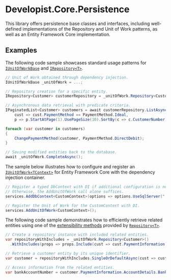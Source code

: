 # Developist.Core.Persistence

This library offers persistence base classes and interfaces, including well-defined implementations of the Repository and Unit of Work patterns, as well as an Entity Framework Core implementation.

## Examples

The following code sample showcases standard usage patterns for [`IUnitOfWorkBase`](./src/Developist.Core.Persistence/IUnitOfWorkBase.cs) and [`IRepository<T>`](./src/Developist.Core.Persistence/IRepository.cs).

```csharp
// Unit of Work obtained through dependency injection.
IUnitOfWorkBase _unitOfWork = ...;

// Repository creation for a specific entity.
IRepository<Customer> customerRepository = _unitOfWork.Repository<Customer>();

// Asynchronous data retrieval with predicate criteria.
IPaginatedList<Customer> customers = await customerRepository.ListAsync(
    cust => cust.PaymentMethod == PaymentMethod.Ideal,
    p => p.StartAtPage(1).UsePageSize(10).SortBy(c => c.CustomerNumber));

foreach (var customer in customers)
{
    ChangePaymentMethod(customer, PaymentMethod.DirectDebit);
}

// Saving modified entities back to the database.
await _unitOfWork.CompleteAsync();
```

The sample below illustrates how to configure and register an [`IUnitOfWork<TContext>`](./src/Developist.Core.Persistence.EntityFrameworkCore/IUnitOfWork`1.cs) for Entity Framework Core with the dependency injection container.

```csharp
// Register a typed DbContext with DI if additional configuration is needed.
// Otherwise, the AddUnitOfWork call alone suffices.
services.AddDbContext<CustomContext>(options => options.UseSqlServer("...."));

// Register the Unit of Work for the CustomContext with DI.
services.AddUnitOfWork<CustomContext>();
```

The following code sample demonstrates how to efficiently retrieve related entities using one of the [extensibility methods](./src/Developist.Core.Persistence.EntityFrameworkCore/QueryExtenders/RepositoryExtensions.WithIncludes.cs) provided by [`Repository<T>`](./src/Developist.Core.Persistence.EntityFrameworkCore/Repository.cs).

```csharp
// Create a repository instance with included related entities.
var repositoryWithIncludes = _unitOfWork.Repository<Customer>()
  .WithIncludes(props => props.Include(cust => cust.PaymentInformation).ThenInclude(pay => pay.AccountDetails));

// Retrieve a customer entity by its unique identifier.
var customer = repositoryWithIncludes.SingleOrDefaultAsync(cust => cust.Id == id);

// Access information from the related entities.
var bankAccountNumber = customer.PaymentInformation.AccountDetails.BankAccountNumber;
```

